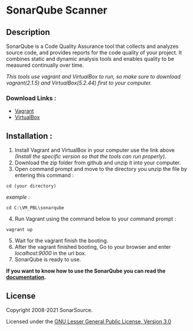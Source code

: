 # SonarQube Scanner
## Description
SonarQube is a Code Quality Assurance tool that collects and analyzes source code, and provides reports for the code quality of your project. It combines static and dynamic analysis tools and enables quality to be measured continually over time. 

*This tools use vagrant and VirtualBox to run, so make sure to download vagrant(2.1.5) and VirtualBox(5.2.44) first to your computer.*
### Download Links :
- [Vagrant](https://www.vagrantup.com/downloads)
- [VirtualBox](https://www.virtualbox.org/wiki/Download_Old_Builds_5_2)


## Installation :
1. Install Vagrant and VirtualBox in your computer use the link above _(Install the specific version so that the tools can run properly)_.
2. Download the zip folder from github and unzip it into your computer.
3. Open command prompt and move to the directory you unzip the file by entering this command :
```
cd (your directory)
```
*example :*
```
cd C:\VM_PBL\sonarqube
```
4. Run Vagrant using the command below to your command prompt :
```
vagrant up
```
5. Wait for the vagrant finish the booting.
6. After the vagrant finished booting, Go to your browser and enter _localhost:9000_ in the url box.
7. SonarQube is ready to use. 

__If you want to know how to use the SonarQube you can read the [documentation](https://docs.sonarqube.org/latest/).__



## License
Copyright 2008-2021 SonarSource.

Licensed under the [GNU Lesser General Public License, Version 3.0](https://www.gnu.org/licenses/lgpl.txt)
